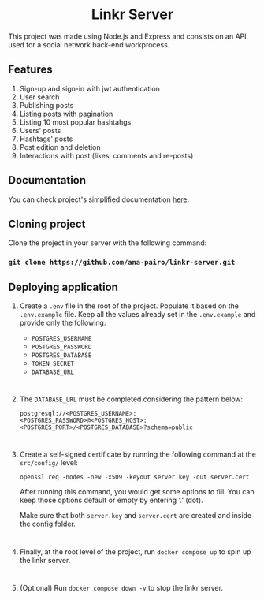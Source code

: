 <h1 align="center">Linkr Server</h1>

This project was made using Node.js and Express and consists on an API used for a social network back-end workprocess.

## Features

1. Sign-up and sign-in with jwt authentication
2. User search
3. Publishing posts
4. Listing posts with pagination
5. Listing 10 most popular hashtahgs
6. Users' posts
7. Hashtags' posts
8. Post edition and deletion
9. Interactions with post (likes, comments and re-posts)

## Documentation

You can check project's simplified documentation [here](https://valley-beast-e3f.notion.site/Linkr-76f4767131244888b65b4f29e9f73e6f).

## Cloning project

Clone the project in your server with the following command:

### `git clone https://github.com/ana-pairo/linkr-server.git`

## Deploying application

1. Create a `.env` file in the root of the project. Populate it based on the `.env.example` file. Keep all the values already set in the `.env.example` and provide only the following:

   - `POSTGRES_USERNAME`
   - `POSTGRES_PASSWORD`
   - `POSTGRES_DATABASE`
   - `TOKEN_SECRET`
   - `DATABASE_URL`

   #

2. The `DATABASE_URL` must be completed considering the pattern below:

   `postgresql://<POSTGRES_USERNAME>:<POSTGRES_PASSWORD>@<POSTGRES_HOST>:<POSTGRES_PORT>/<POSTGRES_DATABASE>?schema=public`

   #

3. Create a self-signed certificate by running the following command at the `src/config/` level:

   `openssl req -nodes -new -x509 -keyout server.key -out server.cert`

   After running this command, you would get some options to fill. You can keep those options default or empty by entering ‘.‘ (dot).

   Make sure that both `server.key` and `server.cert` are created and inside the config folder.

   #

4. Finally, at the root level of the project, run `docker compose up` to spin up the linkr server.

   #

5. (Optional) Run `docker compose down -v` to stop the linkr server.
